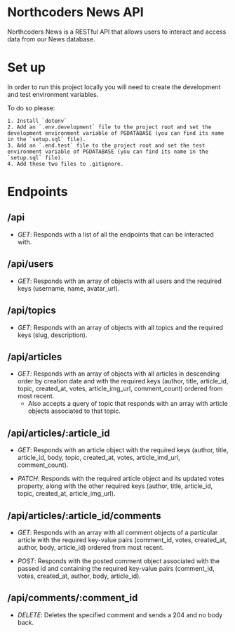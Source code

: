 # Northcoders News API

Northcoders News is a RESTful API that allows users to interact and access data from our News database.

# Set up

In order to run this project locally you will need to create the development and test environment variables.

To do so please:

    1. Install `dotenv`
    2. Add an `.env.development` file to the project root and set the development environment variable of PGDATABASE (you can find its name in the `setup.sql` file).
    3. Add an `.end.test` file to the project root and set the test environment variable of PGDATABASE (you can find its name in the `setup.sql` file).
    4. Add these two files to .gitignore.

# Endpoints

## /api

- _GET_: Responds with a list of all the endpoints that can be interacted with.

## /api/users

- _GET_: Responds with an array of objects with all users and the required keys (username, name, avatar_url).

## /api/topics

- _GET_: Responds with an array of objects with all topics and the required keys (slug, description).

## /api/articles

- _GET_: Responds with an array of objects with all articles in descending order by creation date and with the required keys (author, title, article_id, topic, created_at, votes, article_img_url, comment_count) ordered from most recent.
  - Also accepts a query of topic that responds with an array with article objects associated to that topic.

## /api/articles/:article_id

- _GET_: Responds with an article object with the required keys (author, title, article_id, body, topic, created_at, votes, article_imd_url, comment_count).

- _PATCH_: Responds with the required article object and its updated votes property, along with the other required keys (author, title, article_id, topic, created_at, article_img_url).

## /api/articles/:article_id/comments

- _GET_: Responds with an array with all comment objects of a particular article with the required key-value pairs (comment_id, votes, created_at, author, body, article_id) ordered from most recent.

- _POST_: Responds with the posted comment object associated with the passed id and containing the required key-value pairs (comment_id, votes, created_at, author, body, article_id).

## /api/comments/:comment_id

- _DELETE_: Deletes the specified comment and sends a 204 and no body back.
